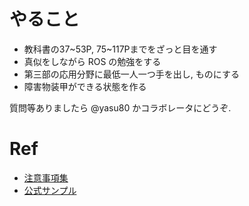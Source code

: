 # やること

 - 教科書の37~53P, 75~117Pまでをざっと目を通す
 - 真似をしながら ROS の勉強をする
 - 第三部の応用分野に最低一人一つ手を出し, ものにする
 - 障害物装甲ができる状態を作る

質問等ありましたら @yasu80 かコラボレータにどうぞ.
 
 # Ref
 - [注意事項集](https://github.com/CIR-KIT/raspi_mouse_pkg/wiki )
 - [公式サンプル](http://opencv.jp/sample/object_detection.html)
